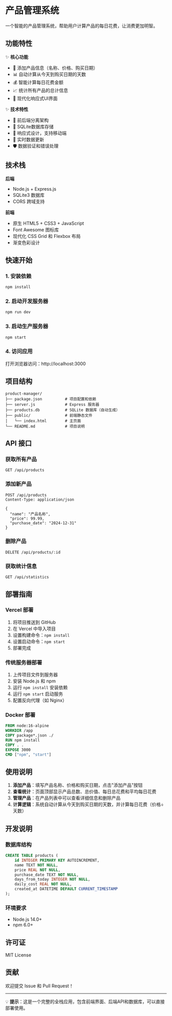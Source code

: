 # 产品管理系统

一个智能的产品管理系统，帮助用户计算产品的每日花费，让消费更加明智。

## 功能特性

✨ **核心功能**
- 📝 添加产品信息（名称、价格、购买日期）
- 📊 自动计算从今天到购买日期的天数
- 💰 智能计算每日花费金额
- 📈 统计所有产品的总计信息
- 🎨 现代化响应式UI界面

✨ **技术特性**
- 🚀 前后端分离架构
- 💾 SQLite数据库存储
- 📱 响应式设计，支持移动端
- 🔄 实时数据更新
- 🛡️ 数据验证和错误处理

## 技术栈

**后端**
- Node.js + Express.js
- SQLite3 数据库
- CORS 跨域支持

**前端**
- 原生 HTML5 + CSS3 + JavaScript
- Font Awesome 图标库
- 现代化 CSS Grid 和 Flexbox 布局
- 渐变色彩设计

## 快速开始

### 1. 安装依赖
```bash
npm install
```

### 2. 启动开发服务器
```bash
npm run dev
```

### 3. 启动生产服务器
```bash
npm start
```

### 4. 访问应用
打开浏览器访问：http://localhost:3000

## 项目结构

```
product-manager/
├── package.json          # 项目配置和依赖
├── server.js             # Express 服务器
├── products.db           # SQLite 数据库（自动生成）
├── public/               # 前端静态文件
│   └── index.html        # 主页面
└── README.md             # 项目说明
```

## API 接口

### 获取所有产品
```
GET /api/products
```

### 添加新产品
```
POST /api/products
Content-Type: application/json

{
  "name": "产品名称",
  "price": 99.99,
  "purchase_date": "2024-12-31"
}
```

### 删除产品
```
DELETE /api/products/:id
```

### 获取统计信息
```
GET /api/statistics
```

## 部署指南

### Vercel 部署
1. 将项目推送到 GitHub
2. 在 Vercel 中导入项目
3. 设置构建命令：`npm install`
4. 设置启动命令：`npm start`
5. 部署完成

### 传统服务器部署
1. 上传项目文件到服务器
2. 安装 Node.js 和 npm
3. 运行 `npm install` 安装依赖
4. 运行 `npm start` 启动服务
5. 配置反向代理（如 Nginx）

### Docker 部署
```dockerfile
FROM node:16-alpine
WORKDIR /app
COPY package*.json ./
RUN npm install
COPY . .
EXPOSE 3000
CMD ["npm", "start"]
```

## 使用说明

1. **添加产品**：填写产品名称、价格和购买日期，点击"添加产品"按钮
2. **查看统计**：页面顶部显示产品总数、总价值、每日总花费和平均每日花费
3. **管理产品**：在产品列表中可以查看详细信息和删除产品
4. **计算逻辑**：系统自动计算从今天到购买日期的天数，并计算每日花费（价格÷天数）

## 开发说明

### 数据库结构
```sql
CREATE TABLE products (
    id INTEGER PRIMARY KEY AUTOINCREMENT,
    name TEXT NOT NULL,
    price REAL NOT NULL,
    purchase_date TEXT NOT NULL,
    days_from_today INTEGER NOT NULL,
    daily_cost REAL NOT NULL,
    created_at DATETIME DEFAULT CURRENT_TIMESTAMP
);
```

### 环境要求
- Node.js 14.0+
- npm 6.0+

## 许可证

MIT License

## 贡献

欢迎提交 Issue 和 Pull Request！

---

💡 **提示**：这是一个完整的全栈应用，包含前端界面、后端API和数据库，可以直接部署使用。